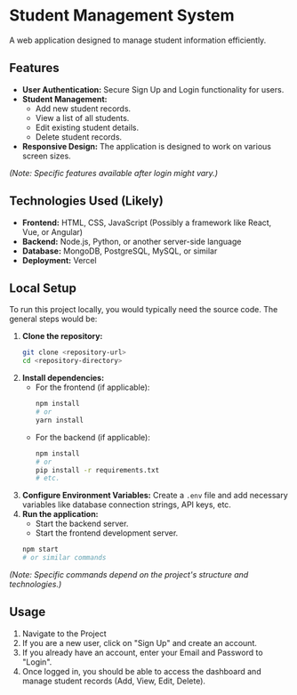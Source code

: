 # Student Management System

A web application designed to manage student information efficiently.

## Features

*   **User Authentication:** Secure Sign Up and Login functionality for users.
*   **Student Management:**
    *   Add new student records.
    *   View a list of all students.
    *   Edit existing student details.
    *   Delete student records.
*   **Responsive Design:** The application is designed to work on various screen sizes.

*(Note: Specific features available after login might vary.)*

## Technologies Used (Likely)

*   **Frontend:** HTML, CSS, JavaScript (Possibly a framework like React, Vue, or Angular)
*   **Backend:** Node.js, Python, or another server-side language
*   **Database:** MongoDB, PostgreSQL, MySQL, or similar
*   **Deployment:** Vercel

## Local Setup

To run this project locally, you would typically need the source code. The general steps would be:

1.  **Clone the repository:**
    ```bash
    git clone <repository-url>
    cd <repository-directory>
    ```
2.  **Install dependencies:**
    *   For the frontend (if applicable):
        ```bash
        npm install
        # or
        yarn install
        ```
    *   For the backend (if applicable):
        ```bash
        npm install
        # or
        pip install -r requirements.txt
        # etc.
        ```
3.  **Configure Environment Variables:** Create a `.env` file and add necessary variables like database connection strings, API keys, etc.
4.  **Run the application:**
    *   Start the backend server.
    *   Start the frontend development server.
    ```bash
    npm start
    # or similar commands
    ```

*(Note: Specific commands depend on the project's structure and technologies.)*

## Usage

1.  Navigate to the Project
3.  If you are a new user, click on "Sign Up" and create an account.
4.  If you already have an account, enter your Email and Password to "Login".
5.  Once logged in, you should be able to access the dashboard and manage student records (Add, View, Edit, Delete).
